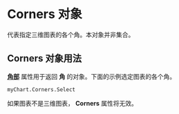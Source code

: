 
# Corners 对象

代表指定三维图表的各个角。本对象并非集合。


## Corners 对象用法

 **[角部](18e320a0-f138-a727-3205-419e07f4b339.md)** 属性用于返回 **角** 的对象。下面的示例选定图表的各个角。


```
myChart.Corners.Select
```

如果图表不是三维图表， **Corners** 属性将无效。

